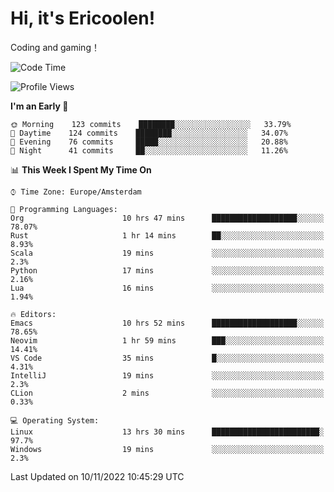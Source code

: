 # Hi, it's Ericoolen!
Coding and gaming！

<!--START_SECTION:waka-->
![Code Time](http://img.shields.io/badge/Code%20Time-519%20hrs%2031%20mins-blue)

![Profile Views](http://img.shields.io/badge/Profile%20Views-0-blue)

**I'm an Early 🐤** 

```text
🌞 Morning    123 commits    ████████░░░░░░░░░░░░░░░░░   33.79% 
🌆 Daytime    124 commits    ████████░░░░░░░░░░░░░░░░░   34.07% 
🌃 Evening    76 commits     █████░░░░░░░░░░░░░░░░░░░░   20.88% 
🌙 Night      41 commits     ██░░░░░░░░░░░░░░░░░░░░░░░   11.26%

```


📊 **This Week I Spent My Time On** 

```text
⌚︎ Time Zone: Europe/Amsterdam

💬 Programming Languages: 
Org                      10 hrs 47 mins      ███████████████████░░░░░░   78.07% 
Rust                     1 hr 14 mins        ██░░░░░░░░░░░░░░░░░░░░░░░   8.93% 
Scala                    19 mins             ░░░░░░░░░░░░░░░░░░░░░░░░░   2.3% 
Python                   17 mins             ░░░░░░░░░░░░░░░░░░░░░░░░░   2.16% 
Lua                      16 mins             ░░░░░░░░░░░░░░░░░░░░░░░░░   1.94%

🔥 Editors: 
Emacs                    10 hrs 52 mins      ███████████████████░░░░░░   78.65% 
Neovim                   1 hr 59 mins        ███░░░░░░░░░░░░░░░░░░░░░░   14.41% 
VS Code                  35 mins             █░░░░░░░░░░░░░░░░░░░░░░░░   4.31% 
IntelliJ                 19 mins             ░░░░░░░░░░░░░░░░░░░░░░░░░   2.3% 
CLion                    2 mins              ░░░░░░░░░░░░░░░░░░░░░░░░░   0.33%

💻 Operating System: 
Linux                    13 hrs 30 mins      ████████████████████████░   97.7% 
Windows                  19 mins             ░░░░░░░░░░░░░░░░░░░░░░░░░   2.3%

```


 Last Updated on 10/11/2022 10:45:29 UTC
<!--END_SECTION:waka-->

